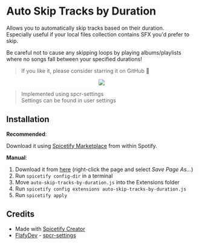 # Auto Skip Tracks by Duration

Allows you to automatically skip tracks based on their duration.<br>
Especially useful if your local files collection contains SFX you'd prefer to skip.

Be careful not to cause any skipping loops by playing albums/playlists where no songs fall between your specified durations!

> If you like it, please consider starring it on GitHub 🌟

<p align="center">
  <img src="https://github.com/Bergbok/Spicetify-Creations/assets/66174189/89a433a5-d214-4a11-8d4f-dfb0823fb3fd"/></img>
</p>

> Implemented using spcr-settings<br>
> Settings can be found in user settings

## Installation

**Recommended**: 

Download it using [Spicetify Marketplace](https://github.com/spicetify/spicetify-marketplace) from within Spotify.

**Manual**:

1. Download it from [here](https://raw.githubusercontent.com/Bergbok/Spicetify-Creations/main/Extensions/auto-skip-tracks-by-duration/dist/auto-skip-tracks-by-duration.js) (right-click the page and select _Save Page As..._)
2. Run `spicetify config-dir` in a terminal
3. Move `auto-skip-tracks-by-duration.js` into the Extensions folder
4. Run `spicetify config extensions auto-skip-tracks-by-duration.js`
5. Run `spicetify apply`

## Credits

- Made with [Spicetify Creator](https://github.com/FlafyDev/spicetify-creator)
- [FlafyDev](https://github.com/FlafyDev) - [spcr-settings](https://github.com/FlafyDev/spicetify-creator-plugins/tree/main/packages/spcr-settings)
